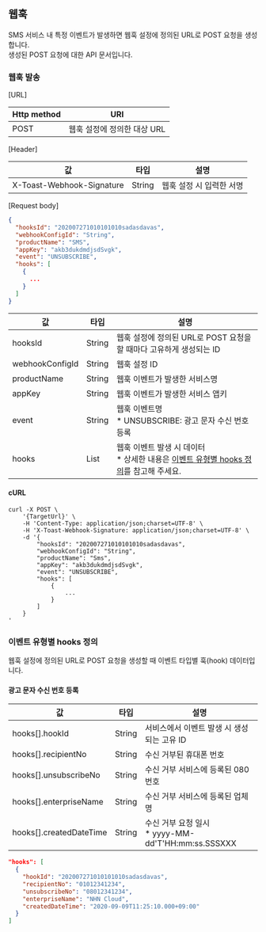 ## 웹훅

SMS 서비스 내 특정 이벤트가 발생하면 웹훅 설정에 정의된 URL로 POST 요청을 생성합니다.<br>
생성된 POST 요청에 대한 API 문서입니다.

### 웹훅 발송

[URL]

| Http method | URI               |
|-------------|-------------------|
| POST        | 웹훅 설정에 정의한 대상 URL |

[Header]

| 값                         | 타입      | 설명             |
|---------------------------|---------|----------------|
| X-Toast-Webhook-Signature | 	String | 웹훅 설정 시 입력한 서명 |

[Request body]

```json
{
  "hooksId": "202007271010101010sadasdavas",
  "webhookConfigId": "String",
  "productName": "SMS",
  "appKey": "akb3dukdmdjsdSvgk",
  "event": "UNSUBSCRIBE",
  "hooks": [
    {
      ...
    }
  ]
}
```

| 값               | 타입        | 설명                                                                          |
|-----------------|-----------|-----------------------------------------------------------------------------|
| hooksId         | String    | 웹훅 설정에 정의된 URL로 POST 요청을 할 때마다 고유하게 생성되는 ID                                 |
| webhookConfigId | String    | 웹훅 설정 ID                                                                    |
| productName     | String    | 웹훅 이벤트가 발생한 서비스명                                                            |
| appKey          | String    | 웹훅 이벤트가 발생한 서비스 앱키                                                          |
| event           | String    | 웹훅 이벤트명<br>* UNSUBSCRIBE: 광고 문자 수신 번호 등록                                    |
| hooks           | List<Map> | 웹훅 이벤트 발생 시 데이터<br>* 상세한 내용은 [이벤트 유형별 hooks 정의](./webhook/#hooks)를 참고해 주세요. |

#### cURL

```
curl -X POST \
    '{TargetUrl}' \
    -H 'Content-Type: application/json;charset=UTF-8' \
    -H 'X-Toast-Webhook-Signature: application/json;charset=UTF-8' \
    -d '{
        "hooksId": "202007271010101010sadasdavas",
        "webhookConfigId": "String",
        "productName": "Sms",
        "appKey": "akb3dukdmdjsdSvgk",
        "event": "UNSUBSCRIBE",
        "hooks": [
            {
                ...
            }
        ]
    }
'
```

### 이벤트 유형별 hooks 정의
웹훅 설정에 정의된 URL로 POST 요청을 생성할 때 이벤트 타입별 훅(hook) 데이터입니다.
#### 광고 문자 수신 번호 등록
| 값                       | 타입     | 설명                                            |
|-------------------------|--------|-----------------------------------------------|
| hooks[].hookId          | String | 서비스에서 이벤트 발생 시 생성되는 고유 ID                     |
| hooks[].recipientNo     | String | 수신 거부된 휴대폰 번호                                 |
| hooks[].unsubscribeNo   | String | 수신 거부 서비스에 등록된 080 번호                         |
| hooks[].enterpriseName  | String | 수신 거부 서비스에 등록된 업체명                            |
| hooks[].createdDateTime | String | 수신 거부 요청 일시<br>* yyyy-MM-dd'T'HH:mm:ss.SSSXXX |

```json
"hooks": [
  {
    "hookId": "202007271010101010sadasdavas",
    "recipientNo": "01012341234",
    "unsubscribeNo": "08012341234",
    "enterpriseName": "NHN Cloud",
    "createdDateTime": "2020-09-09T11:25:10.000+09:00"    
  }
]
```
